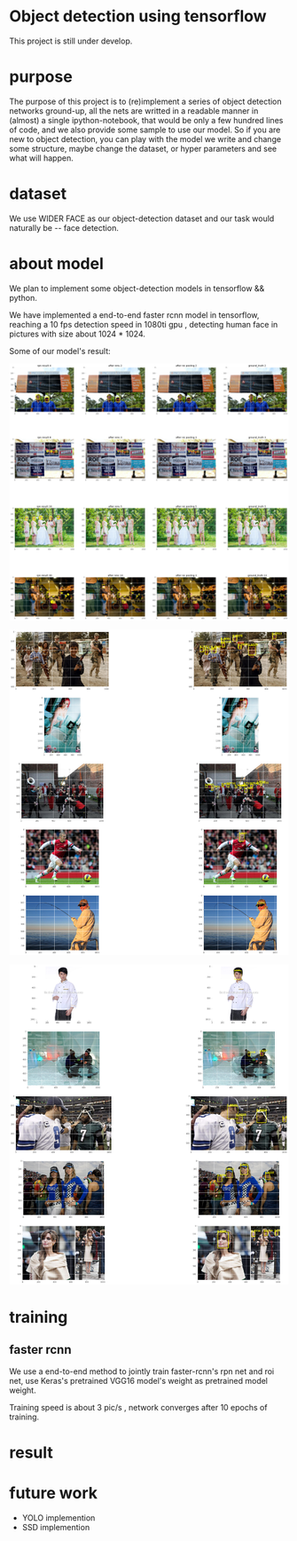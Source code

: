 # Object detection using tensorflow
This project is still under develop.

# purpose
The purpose of this project is to (re)implement a series of object detection networks ground-up, all the nets are writted in a readable manner in (almost) a single ipython-notebook, that would be only a few hundred lines of code, and we also provide some sample to use our model.
So if you are new to object detection, you can play with the model we write and change some structure, maybe change the dataset, or hyper parameters and see what will happen.

# dataset
We use WIDER FACE as our object-detection dataset and our task would naturally be -- face detection.

# about model
We plan to implement some object-detection models in tensorflow && python.

We have implemented a end-to-end faster rcnn model in tensorflow, reaching a 10 fps detection speed in 1080ti gpu , detecting human face in pictures with size about 1024 * 1024.

Some of our model's result:

![](./img/rpn_roi.png)

![](./img/faster_rcnn1.png)

![](./img/faster_rcnn2.png)

# training
## faster rcnn
We use a end-to-end method to jointly train faster-rcnn's rpn net and roi net, use Keras's pretrained VGG16 model's weight as pretrained model weight.

Training speed is about 3 pic/s , network converges after 10 epochs of training.

# result

# future work

* YOLO implemention
* SSD implemention
